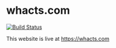 # whacts.com

[![Build Status](https://travis-ci.com/JustUtahCoders/whacts.com.svg?branch=master)](https://travis-ci.com/JustUtahCoders/whacts.com)

This website is live at https://whacts.com
